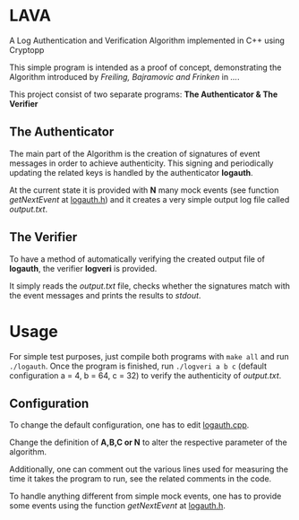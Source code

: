 # LAVA
A Log Authentication and Verification Algorithm implemented in C++ using Cryptopp

This simple program is intended as a proof of concept, demonstrating the Algorithm introduced by *Freiling, Bajramovic and Frinken* in *...*.

This project consist of two separate programs:
**The Authenticator & The Verifier**

## The Authenticator
The main part of the Algorithm is the creation of signatures of event messages in order to achieve authenticity. This signing and periodically updating the related keys is handled by the authenticator **logauth**.

At the current state it is provided with **N** many mock events (see function *getNextEvent* at [logauth.h](https://github.com/mariusfrinken/lava/blob/master/logauth.h)) and it creates a very simple output log file called *output.txt*.

## The Verifier
To have a method of automatically verifying the created output file of **logauth**, the verifier **logveri** is provided.

It simply reads the *output.txt* file, checks whether the signatures match with the event messages and prints the results to *stdout*.

# Usage
For simple test purposes, just compile both programs with `make all` and run `./logauth`. Once the program is finished, run `./logveri a b c` (default configuration a = 4, b = 64, c = 32) to verify the authenticity of *output.txt*.

## Configuration
To change the default configuration, one has to edit [logauth.cpp](https://github.com/mariusfrinken/lava/blob/master/logauth.cpp).

Change the definition of **A,B,C or N** to alter the respective parameter of the algorithm.

Additionally, one can comment out the various lines used for measuring the time it takes the program to run, see the related comments in the code.

To handle anything different from simple mock events, one has to provide some events using the function *getNextEvent* at [logauth.h](https://github.com/mariusfrinken/lava/blob/master/logauth.h).